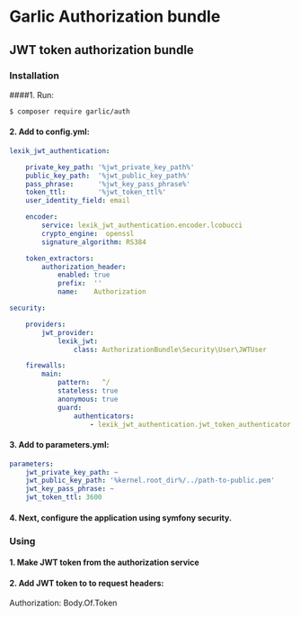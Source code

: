 Garlic Authorization bundle
=====================

## JWT token authorization bundle

### Installation

####1. Run:

```bash
$ composer require garlic/auth
```

#### 2. Add to config.yml:

```yml
lexik_jwt_authentication:

    private_key_path: '%jwt_private_key_path%'
    public_key_path:  '%jwt_public_key_path%'
    pass_phrase:      '%jwt_key_pass_phrase%'
    token_ttl:        '%jwt_token_ttl%'
    user_identity_field: email

    encoder:
        service: lexik_jwt_authentication.encoder.lcobucci
        crypto_engine:  openssl
        signature_algorithm: RS384

    token_extractors:
        authorization_header:
            enabled: true
            prefix:  ''
            name:    Authorization

security:

    providers:
        jwt_provider:
            lexik_jwt:
                class: AuthorizationBundle\Security\User\JWTUser

    firewalls:
        main:
            pattern:   ^/
            stateless: true
            anonymous: true
            guard:
                authenticators:
                    - lexik_jwt_authentication.jwt_token_authenticator
```

#### 3. Add to parameters.yml:

```yml
parameters:
    jwt_private_key_path: ~
    jwt_public_key_path: '%kernel.root_dir%/../path-to-public.pem'
    jwt_key_pass_phrase: ~
    jwt_token_ttl: 3600
```

#### 4. Next, configure the application using symfony security.

### Using

#### 1. Make JWT token from the authorization service

#### 2. Add JWT token to to request headers:

Authorization: Body.Of.Token
